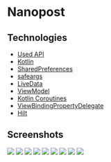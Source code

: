 # Nanopost

## __Technologies__ 

* [Used API](https://pokeapi.co/docs/v2)
* [Kotlin](https://kotlinlang.org/)
* [SharedPreferences](https://developer.android.com/training/data-storage/shared-preferences)
* [safeargs](https://developer.android.com/guide/navigation/use-graph/pass-data)
* [LiveData](https://developer.android.com/topic/libraries/architecture/livedata)
* [ViewModel](https://developer.android.com/topic/libraries/architecture/viewmodel)
* [Kotlin Coroutines](https://developer.android.com/kotlin/coroutines)
* [ViewBindingPropertyDelegate](https://github.com/androidbroadcast/ViewBindingPropertyDelegate)
* [Hilt](https://developer.android.com/training/dependency-injection/hilt-android)

## __Screenshots__
![](app/src/main/java/com/example/homework2/screenshots/auth.png)
![](app/src/main/java/com/example/homework2/screenshots/profile.png)
![](app/src/main/java/com/example/homework2/screenshots/EditProfile.png)
![](app/src/main/java/com/example/homework2/screenshots/NewPost.png)
![](app/src/main/java/com/example/homework2/screenshots/ProfileImages.png)
![](app/src/main/java/com/example/homework2/screenshots/SinglePost.png)
![](app/src/main/java/com/example/homework2/screenshots/SingleImage.png)
![](app/src/main/java/com/example/homework2/screenshots/search.png)
![](app/src/main/java/com/example/homework2/screenshots/feed.png)
